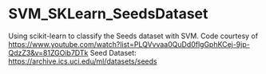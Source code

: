 # SVM_SKLearn_SeedsDataset
Using scikit-learn to classify the Seeds dataset with SVM.
Code courtesy of https://www.youtube.com/watch?list=PLQVvvaa0QuDd0flgGphKCej-9jp-QdzZ3&v=81ZGOib7DTk
Seed Dataset: https://archive.ics.uci.edu/ml/datasets/seeds
